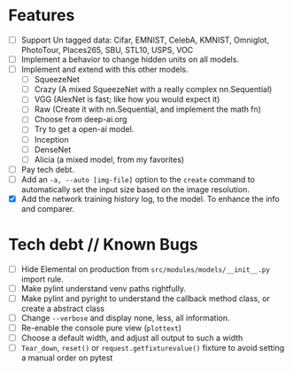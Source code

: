 # Features

- [ ] Support Un tagged data: Cifar, EMNIST, CelebA, KMNIST, Omniglot, PhotoTour, Places265, SBU, STL10, USPS, VOC
- [ ] Implement a behavior to change hidden units on all models.
- [ ] Implement and extend with this other models.
    - [ ] SqueezeNet
    - [ ] Crazy (A mixed SqueezeNet with a really complex nn.Sequential)
    - [ ] VGG (AlexNet is fast; like how you would expect it)
    - [ ] Raw (Create it with nn.Sequential, and implement the math fn)
    - [ ] Choose from deep-ai.org
    - [ ] Try to get a open-ai model.
    - [ ] Inception
    - [ ] DenseNet
    - [ ] Alicia (a mixed model, from my favorites)
- [ ] Pay tech debt.
- [ ] Add an `-a, --auto [img-file]`  option to the `create` command to automatically set the input size
      based on the image resolution.
- [x] Add the network training history log, to the model. To enhance the info and comparer.

# Tech debt // Known Bugs

* [ ] Hide Elemental on production from `src/modules/models/__init__.py` import rule.
* [ ] Make pylint understand venv paths rightfully.
* [ ] Make pylint and pyright to understand the callback method class, or create a abstract class
* [ ] Change `--verbose` and display none, less, all information.
* [ ] Re-enable the console pure view (`plottext`)
* [ ] Choose a default width, and adjust all output to such a width
* [ ] `Tear_down`, `reset()` or `request.getfixturevalue()` fixture to avoid setting a manual order on pytest
